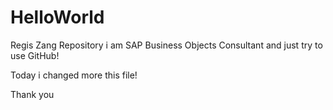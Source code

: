 # HelloWorld
Regis Zang Repository
i am SAP Business Objects Consultant and  just try to use GitHub!

Today i changed more this file!

Thank you

